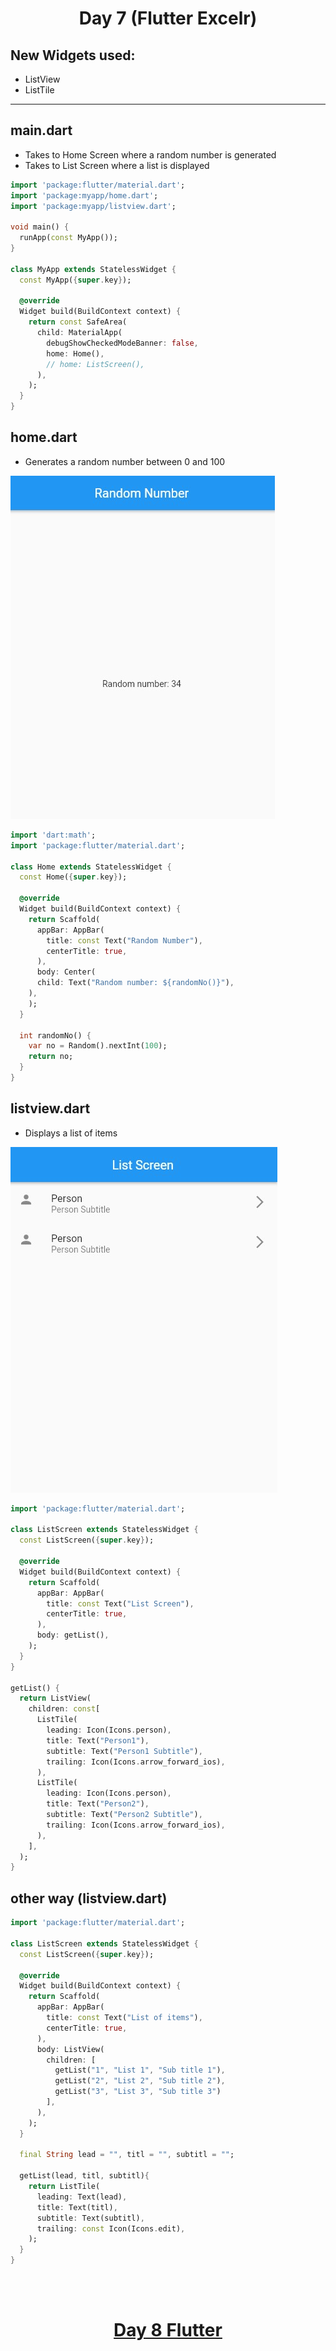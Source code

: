 <h1 align="center"> Day 7 (Flutter Excelr)</h1>

## New Widgets used: 

- ListView
- ListTile
---

## main.dart

- Takes to Home Screen where a random number is generated
- Takes to List Screen where a list is displayed

```dart
import 'package:flutter/material.dart';
import 'package:myapp/home.dart';
import 'package:myapp/listview.dart';

void main() {
  runApp(const MyApp());
}

class MyApp extends StatelessWidget {
  const MyApp({super.key});

  @override
  Widget build(BuildContext context) {
    return const SafeArea(
      child: MaterialApp(
        debugShowCheckedModeBanner: false,
        home: Home(),
        // home: ListScreen(),
      ),
    );
  }
}

```

## home.dart

- Generates a random number between 0 and 100

<img src="Images/day7b.jpg">

```dart
import 'dart:math';
import 'package:flutter/material.dart';

class Home extends StatelessWidget {
  const Home({super.key});

  @override
  Widget build(BuildContext context) {
    return Scaffold(
      appBar: AppBar(
        title: const Text("Random Number"),
        centerTitle: true,
      ),
      body: Center(
      child: Text("Random number: ${randomNo()}"),
    ),
    );
  }

  int randomNo() {
    var no = Random().nextInt(100);
    return no;
  }
}

```

## listview.dart

- Displays a list of items

<img src="Images/day7a.jpg">

```dart
import 'package:flutter/material.dart';

class ListScreen extends StatelessWidget {
  const ListScreen({super.key});

  @override
  Widget build(BuildContext context) {
    return Scaffold(
      appBar: AppBar(
        title: const Text("List Screen"),
        centerTitle: true,
      ),
      body: getList(),
    );
  }
}

getList() {
  return ListView(
    children: const[
      ListTile(
        leading: Icon(Icons.person),
        title: Text("Person1"),
        subtitle: Text("Person1 Subtitle"),
        trailing: Icon(Icons.arrow_forward_ios),
      ),
      ListTile(
        leading: Icon(Icons.person),
        title: Text("Person2"),
        subtitle: Text("Person2 Subtitle"),
        trailing: Icon(Icons.arrow_forward_ios),
      ),
    ],
  );
}

```
## other way (listview.dart)

```dart
import 'package:flutter/material.dart';

class ListScreen extends StatelessWidget {
  const ListScreen({super.key});

  @override
  Widget build(BuildContext context) {
    return Scaffold(
      appBar: AppBar(
        title: const Text("List of items"),
        centerTitle: true,
      ),
      body: ListView(        
        children: [
          getList("1", "List 1", "Sub title 1"),
          getList("2", "List 2", "Sub title 2"),
          getList("3", "List 3", "Sub title 3")
        ],
      ),
    );
  }

  final String lead = "", titl = "", subtitl = "";

  getList(lead, titl, subtitl){
    return ListTile(
      leading: Text(lead),
      title: Text(titl),
      subtitle: Text(subtitl),
      trailing: const Icon(Icons.edit),
    );
  }
}
```

<br><br>
<h1 align="center"> <a href="/day8.md">Day 8 Flutter</a></h1>